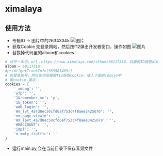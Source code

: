 # ximalaya
## 使用方法
- 专辑ID -> 图片中的26343345
  ![图片](https://github.com/user-attachments/assets/23b0a9a3-5c38-4da3-90ea-3a8df3ffa915)
- 获取Cookie
  先登录网站，然后按f12弹出开发者窗口，操作如图
  ![图片](https://github.com/user-attachments/assets/6e173b2d-ace3-4e27-af51-621ff8131a3c)
- 替换掉代码里的album和cookies
```python
# 点开一本书，url：https://www.ximalaya.com/album/68117318，后面的ID就是album
album = 68117318
#print(getTrackInfo(563981409))
# 先登录账号，然后在浏览器按f12获取cookie，填入下面的cookie中
# 带cookie 请求
cookies = {
    '_xmLog': '',
    'wfp': '',
    '1&remember_me': 'y',
    '1&_token': '',
    'web_login': '',
    'Hm_lvt_4a7d8ec50cfd6af753c4f8aee3425070': '',
    'xm-page-viewid': '',
    'Hm_lpvt_4a7d8ec50cfd6af753c4f8aee3425070': '',
    'HMACCOUNT': '',
    'impl': '',
    'x_xmly_traffic': ''    
}
```
- 运行main.py,会在当前目录下保存音频文件
